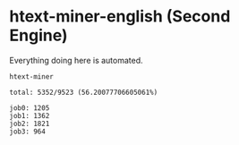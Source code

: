 # htext-miner-english (Second Engine)

Everything doing here is automated.

```
htext-miner

total: 5352/9523 (56.20077706605061%)

job0: 1205
job1: 1362
job2: 1821
job3: 964
```